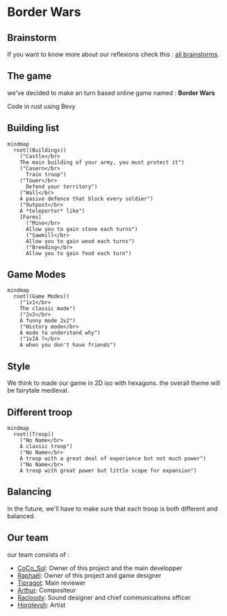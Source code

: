 # Border Wars

## Brainstorm 

If you want to know more about our reflexions check this : [all brainstorms](docs/brainstorms/).



## The game

we've decided to make an turn based online game named : **Border Wars**

Code in rust using Bevy 

## Building list

```mermaid
mindmap
  root((Buildings))
    ("Castle</br>
    The main building of your army, you must protect it")
    ("Casern</br>
      Train troop")
    ("Tower</br>
      Defend your territory")
    ("Wall</br>
    A pasive defence that block every soldier")
    ("Outpost</br>
    A *teleporter* like")
    [Farms]
      ("Mine</br>
      Allow you to gain stone each turns")
      ("Sawmill</br>
      Allow you to gain wood each turns")
      ("Breeding</br>
      Allow you to gain food each turn")
```

## Game Modes

```mermaid
mindmap
  root((Game Modes))
    ("1v1</br>
    The classic mode")
    ("2v2</br>
    A funny mode 2v2")
    ("History mode</br>
    A mode to understand why")
    ("1vIA ?</br>
    A when you don't have friends")
```


## Style 

We think to made our game in 2D iso with hexagons.
the overall theme will be fairytale medieval.

## Different troop 


```mermaid
mindmap
  root((Troop))
    ("No Name</br>
    A classic troop")
    ("No Name</br>
    A troop with a great deal of experience but not much power")
    ("No Name</br>
    A troop with great power but little scope for expansion")
```

## Balancing

In the future, we'll have to make sure that each troop is both different and balanced. 

## Our team 

our team consists of : 
- [CoCo_Sol](https://github.com/cocosol007): Owner of this project and the main developper
- [Raphaël](https://git.tipragot.fr/raphael): Owner of this project and game designer
- [Tipragot](https://git.tipragot.fr/tipragot): Main reviewer
- [Arthur](https://www.instagram.com/tuturdu32): Compositeur
- [Racloody](https://linktr.ee/racloody): Sound designer and chief communications officer
- [Horoleysh](https://instagram.com/horoleysh): Artist


